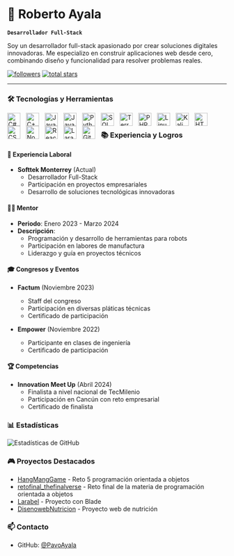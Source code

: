# 🚀 Roberto Ayala

**`Desarrollador Full-Stack`**

Soy un desarrollador full-stack apasionado por crear soluciones digitales innovadoras. Me especializo en construir aplicaciones web desde cero, combinando diseño y funcionalidad para resolver problemas reales.

   <p align="left">
      <a href="https://github.com/PavoAyala?tab=followers">
         <img alt="followers" title="Sígueme en Github" src="https://custom-icon-badges.demolab.com/github/followers/PavoAyala?color=236ad3&labelColor=1155ba&style=for-the-badge&logo=person-add&label=Follow&logoColor=white"/></a>
      <a href="https://github.com/PavoAyala?tab=repositories&sort=stargazers">
         <img alt="total stars" title="Estrellas totales en GitHub" src="https://custom-icon-badges.demolab.com/github/stars/PavoAyala?color=55960c&style=for-the-badge&labelColor=488207&logo=star"/></a>
   </p>

---

### 🛠️ Tecnologías y Herramientas

<img align="left" alt="C#" width="30px" style="padding-right:10px;" src="https://cdn.jsdelivr.net/gh/devicons/devicon/icons/csharp/csharp-plain.svg" />
<img align="left" alt="C++" width="30px" style="padding-right:10px;" src="https://cdn.jsdelivr.net/gh/devicons/devicon/icons/cplusplus/cplusplus-plain.svg" />
<img align="left" alt="Java" width="30px" style="padding-right:10px;" src="https://cdn.jsdelivr.net/gh/devicons/devicon/icons/java/java-plain.svg" />
<img align="left" alt="JavaScript" width="30px" style="padding-right:10px;" src="https://cdn.jsdelivr.net/gh/devicons/devicon/icons/javascript/javascript-plain.svg" />
<img align="left" alt="Python" width="30px" style="padding-right:10px;" src="https://cdn.jsdelivr.net/gh/devicons/devicon/icons/python/python-plain.svg" />
<img align="left" alt="SQL" width="30px" style="padding-right:10px;" src="https://cdn.jsdelivr.net/gh/devicons/devicon/icons/postgresql/postgresql-plain.svg" />
<img align="left" alt="Terraform" width="30px" style="padding-right:10px;" src="https://cdn.jsdelivr.net/gh/devicons/devicon/icons/terraform/terraform-original.svg" />
<img align="left" alt="PHP" width="30px" style="padding-right:10px;" src="https://cdn.jsdelivr.net/gh/devicons/devicon/icons/php/php-plain.svg" />
<img align="left" alt="Linux" width="30px" style="padding-right:10px;" src="https://cdn.jsdelivr.net/gh/devicons/devicon/icons/linux/linux-original.svg" />
<img align="left" alt="Kali Linux" width="30px" style="padding-right:10px;" src="https://cdn.jsdelivr.net/gh/devicons/devicon/icons/kalilinux/kalilinux-original-wordmark.svg" />
<img align="left" alt="HTML" width="30px" style="padding-right:10px;" src="https://cdn.jsdelivr.net/gh/devicons/devicon/icons/html5/html5-plain.svg" />
<img align="left" alt="CSS" width="30px" style="padding-right:10px;" src="https://cdn.jsdelivr.net/gh/devicons/devicon/icons/css3/css3-plain.svg" />
<img align="left" alt="Node.js" width="30px" style="padding-right:10px;" src="https://cdn.jsdelivr.net/gh/devicons/devicon/icons/nodejs/nodejs-original.svg" />
<img align="left" alt="React" width="30px" style="padding-right:10px;" src="https://cdn.jsdelivr.net/gh/devicons/devicon/icons/react/react-original.svg" />
<img align="left" alt="Laravel" width="30px" style="padding-right:10px;" src="https://cdn.jsdelivr.net/gh/devicons/devicon/icons/laravel/laravel-plain-wordmark.svg" />
<img align="left" alt="Git" width="30px" style="padding-right:10px;" src="https://cdn.jsdelivr.net/gh/devicons/devicon/icons/git/git-original.svg" />
<br />

### 📚 Experiencia y Logros

#### 💼 Experiencia Laboral
- **Softtek Monterrey** (Actual)
  - Desarrollador Full-Stack
  - Participación en proyectos empresariales
  - Desarrollo de soluciones tecnológicas innovadoras

#### 👨‍🏫 Mentor
- **Periodo**: Enero 2023 - Marzo 2024
- **Descripción**: 
  - Programación y desarrollo de herramientas para robots
  - Participación en labores de manufactura
  - Liderazgo y guía en proyectos técnicos

#### 🎓 Congresos y Eventos
- **Factum** (Noviembre 2023)
  - Staff del congreso
  - Participación en diversas pláticas técnicas
  - Certificado de participación

- **Empower** (Noviembre 2022)
  - Participante en clases de ingeniería
  - Certificado de participación

#### 🏆 Competencias
- **Innovation Meet Up** (Abril 2024)
  - Finalista a nivel nacional de TecMilenio
  - Participación en Cancún con reto empresarial
  - Certificado de finalista

### 📊 Estadísticas

![Estadísticas de GitHub](https://github-readme-stats.vercel.app/api?username=PavoAyala&show_icons=true&theme=gruvbox)

### 🎮 Proyectos Destacados

- [HangMangGame](https://github.com/PavoAyala/HangMangGame) - Reto 5 programación orientada a objetos
- [retofinal_thefinalverse](https://github.com/PavoAyala/retofinal_thefinalverse) - Reto final de la materia de programación orientada a objetos
- [Larabel](https://github.com/PavoAyala/Larabel) - Proyecto con Blade
- [DisenowebNutricion](https://github.com/PavoAyala/DisenowebNutricion) - Proyecto web de nutrición

### 📫 Contacto

- GitHub: [@PavoAyala](https://github.com/PavoAyala)